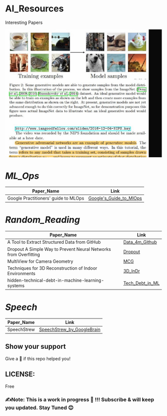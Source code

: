 # AI_Resources
Interesting Papers 

<img src="https://github.com/SSusantAchary/AI_Resources/blob/main/papers_v0.2.gif" width="1000">

# _ML_Ops_

|Paper_Name|Link|
|----------|----|
|Google Practitioners' guide to MLOps|[Google's_Guide_to_MlOps](https://github.com/SSusantAchary/AI_Resources/blob/main/ML-Ops/Google%20Practitioners'%20guide%20to%20MLOps.pdf)|

# _Random_Reading_
|Paper_Name|Link|
|----------|----|
|A Tool to Extract Structured Data from GitHub|[Data_4m_Github](https://github.com/SSusantAchary/AI_Resources/blob/main/Random_Reading/A%20Tool%20to%20Extract%20Structured%20Data%20from%20GitHub.pdf)|
|Dropout A Simple Way to Prevent Neural Networks from Overfitting|[Dropout](https://github.com/SSusantAchary/AI_Resources/blob/main/Random_Reading/Dropout%20A%20Simple%20Way%20to%20Prevent%20Neural%20Networks%20from%20Overfitting.pdf)|
|MultiView for Camera Geometry|[MCG](https://github.com/SSusantAchary/AI_Resources/blob/main/Random_Reading/Multiview%20Geometry%20for%20Camera%20Networks.pdf)|
|Techniques for 3D Reconstruction of Indoor Environments|[3D_InDr](https://github.com/SSusantAchary/AI_Resources/blob/main/Random_Reading/Techniques%20for%203D%20Reconstruction%20of%20Indoor%20Environments.pdf)|
|hidden-technical-debt-in-machine-learning-systems|[Tech_Debt_in_ML](https://github.com/SSusantAchary/AI_Resources/blob/main/Random_Reading/hidden-technical-debt-in-machine-learning-systems.pdf)|

# _Speech_
|Paper_Name|Link|
|----------|----|
|SpeechStrew|[SpeechStrew_by_GoogleBrain](https://github.com/SSusantAchary/AI_Resources/blob/main/Speech/Speechstew.pdf)|


## Show your support
Give a 🌟 if this repo helped you! 

## LICENSE: 
Free  

### ✍️Note: This is a work in progress 🚧   !!! Subscribe & will keep you updated.  Stay Tuned 😊